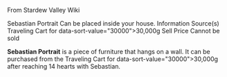 From Stardew Valley Wiki

Sebastian Portrait Can be placed inside your house. Information Source(s) Traveling Cart for data-sort-value="30000"&gt;30,000g Sell Price Cannot be sold

**Sebastian Portrait** is a piece of furniture that hangs on a wall. It can be purchased from the Traveling Cart for data-sort-value="30000"&gt;30,000g after reaching 14 hearts with Sebastian.
